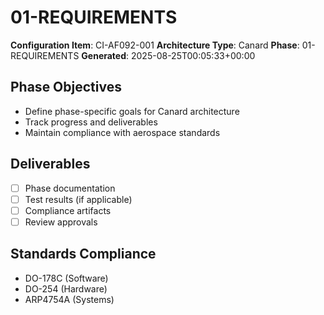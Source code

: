 # 01-REQUIREMENTS

**Configuration Item**: CI-AF092-001
**Architecture Type**: Canard
**Phase**: 01-REQUIREMENTS
**Generated**: 2025-08-25T00:05:33+00:00

## Phase Objectives
- Define phase-specific goals for Canard architecture
- Track progress and deliverables
- Maintain compliance with aerospace standards

## Deliverables
- [ ] Phase documentation
- [ ] Test results (if applicable)
- [ ] Compliance artifacts
- [ ] Review approvals

## Standards Compliance
- DO-178C (Software)
- DO-254 (Hardware)
- ARP4754A (Systems)
